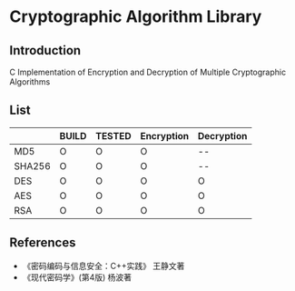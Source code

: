 # Cryptographic Algorithm Library

## Introduction

C Implementation of Encryption and Decryption of Multiple Cryptographic Algorithms

## List

|        | BUILD | TESTED | Encryption | Decryption |
| ------ | ----- | ------ | ---------- | ---------- |
| MD5    |   O   |    O   |     O      |     --     |
| SHA256 |   O   |    O   |     O      |     --     |
| DES    |   O   |    O   |     O      |     O      |
| AES    |   O   |    O   |     O      |     O      |
| RSA    |   O   |    O   |     O      |     O      |

## References

- 《密码编码与信息安全：C++实践》 王静文著
- 《现代密码学》(第4版) 杨波著
